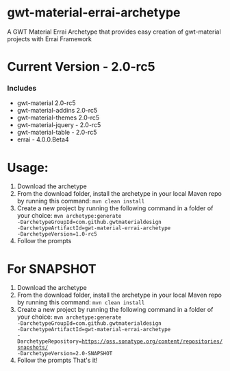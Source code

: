 # gwt-material-errai-archetype
A GWT Material Errai Archetype that provides easy creation of gwt-material projects with Errai Framework

# Current Version - 2.0-rc5
### Includes
- gwt-material 2.0-rc5
- gwt-material-addins 2.0-rc5
- gwt-material-themes 2.0-rc5
- gwt-material-jquery - 2.0-rc5
- gwt-material-table - 2.0-rc5
- errai - 4.0.0.Beta4

# Usage:
1. Download the archetype
2. From the download folder, install the archetype in your local Maven repo by running this command: <code>mvn clean install</code>
3. Create a new project by running the following command in a folder of your choice: <code>mvn archetype:generate -DarchetypeGroupId=com.github.gwtmaterialdesign -DarchetypeArtifactId=gwt-material-errai-archetype -DarchetypeVersion=1.0-rc5</code>
4. Follow the prompts

# For SNAPSHOT
1. Download the archetype
2. From the download folder, install the archetype in your local Maven repo by running this command: <code>mvn clean install</code>
3. Create a new project by running the following command in a folder of your choice: <code>mvn archetype:generate -DarchetypeGroupId=com.github.gwtmaterialdesign -DarchetypeArtifactId=gwt-material-errai-archetype -DarchetypeRepository=https://oss.sonatype.org/content/repositories/snapshots/ -DarchetypeVersion=2.0-SNAPSHOT</code>
4. Follow the prompts
That's it!
